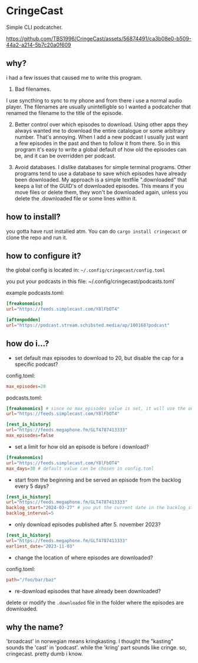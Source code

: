 # CringeCast

Simple CLI podcatcher.


https://github.com/TBS1996/CringeCast/assets/56874491/ca3b08e0-b509-44a2-a214-5b7c20a0f609

## why?

i had a few issues that caused me to write this program.

1. Bad filenames.

I use syncthing to sync to my phone and from there i use a normal audio player. The filenames are usually unintelligble so I wanted a podcatcher that renamed the filename to the title of the episode.

2. Better control over which episodes to download.
Using other apps they always wanted me to download the entire catalogue or some arbitrary number. That's annoying. When I add a new podcast I usually just want a few episodes in the past and then to follow it from there. So in this program it's easy to write a global default of how old the episodes can be, and it can be overridden per podcast. 

3. Avoid databases.
I dislike databases for simple terminal programs. Other programs tend to use a database to save which episodes have already been downloaded. My approach is a simple textfile ".downloaded" that keeps a list of the GUID's of downloaded episodes. This means if you move files or delete them, they won't be downloaded again, unless you delete the .downloaded file or some lines within it.

## how to install?

you gotta have rust installed atm. You can do `cargo install cringecast` or clone the repo and run it.

## how to configure it?

the global config is located in:
`~/.config/cringecast/config.toml`

you put your podcasts in this file:
~/.config/cringecast/podcasts.toml`

example podcasts.toml:

```toml
[freakonomics]
url="https://feeds.simplecast.com/Y8lFbOT4"

[aftenpodden]
url="https://podcast.stream.schibsted.media/ap/100168?podcast"
```

## how do i...?

- set default max episodes to download to 20, but disable the cap for a specific podcast?


config.toml:
```toml 
max_episodes=20
```

podcasts.toml:
```toml 
[freakonomics] # since no max_episodes value is set, it will use the one in config.toml.
url="https://feeds.simplecast.com/Y8lFbOT4" 

[rest_is_history]
url="https://feeds.megaphone.fm/GLT4787413333"
max_episodes=false
```

- set a limit for how old an episode is before i download?


```toml 
[freakonomics] 
url="https://feeds.simplecast.com/Y8lFbOT4" 
max_days=30 # default value can be chosen in config.toml
```

- start from the beginning and be served an episode from the backlog every 5 days?

```toml
[rest_is_history]
url="https://feeds.megaphone.fm/GLT4787413333"
backlog_start="2024-03-27" # you put the current date in the backlog_start. 
backlog_interval=5
```

- only download episodes published after 5. november 2023?

```toml
[rest_is_history]
url="https://feeds.megaphone.fm/GLT4787413333"
earliest_date="2023-11-03"
```

- change the location of where episodes are downloaded?

config.toml:
```toml
path="/foo/bar/baz"
```

- re-download episodes that have already been downloaded?

delete or modify the `.downloaded` file in the folder where the episodes are downloaded.

## why the name?

'broadcast' in norwegian means kringkasting. I thought the "kasting" sounds the 'cast' in 'podcast'. while the 'kring' part sounds like cringe. so, cringecast. pretty dumb i know.




